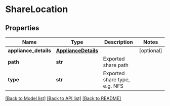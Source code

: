 # ShareLocation

## Properties
Name | Type | Description | Notes
------------ | ------------- | ------------- | -------------
**appliance_details** | [**ApplianceDetails**](ApplianceDetails.md) |  | [optional] 
**path** | **str** | Exported share path | 
**type** | **str** | Exported share type, e.g. NFS | 

[[Back to Model list]](../README.md#documentation-for-models) [[Back to API list]](../README.md#documentation-for-api-endpoints) [[Back to README]](../README.md)


